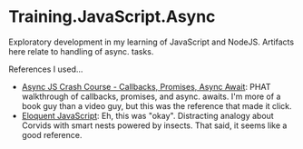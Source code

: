 # Training.JavaScript.Async

Exploratory development in my learning of JavaScript and NodeJS. Artifacts here relate to handling of async. tasks.

References I used...

* [Async JS Crash Course - Callbacks, Promises, Async Await](https://www.youtube.com/watch?v=PoRJizFvM7s): PHAT walkthrough of callbacks, promises, and async. awaits. I'm more of a book guy than a video guy, but this was the reference that made it click.
* [Eloquent JavaScript](https://eloquentjavascript.net/): Eh, this was "okay". Distracting analogy about Corvids with smart nests powered by insects. That said, it seems like a good reference.